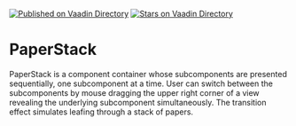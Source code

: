 [![Published on Vaadin  Directory](https://img.shields.io/badge/Vaadin%20Directory-published-00b4f0.svg)](https://vaadin.com/directory/component/paperstack)
[![Stars on Vaadin Directory](https://img.shields.io/vaadin-directory/star/paperstack.svg)](https://vaadin.com/directory/component/paperstack)

# PaperStack

PaperStack is a component container whose subcomponents are presented sequentially, one subcomponent at a time. User can switch between the subcomponents by mouse dragging the upper right corner of a view revealing the underlying subcomponent simultaneously. The transition effect simulates leafing through a stack of papers.
